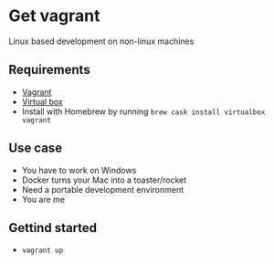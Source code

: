 # Get vagrant

Linux based development on non-linux machines

## Requirements

- [Vagrant](https://www.vagrantup.com/)
- [Virtual box](https://www.virtualbox.org/)
- Install with Homebrew by running `brew cask install virtualbox vagrant`

## Use case

- You have to work on Windows
- Docker turns your Mac into a toaster/rocket
- Need a portable development environment
- You are me

## Gettind started

- `vagrant up`
